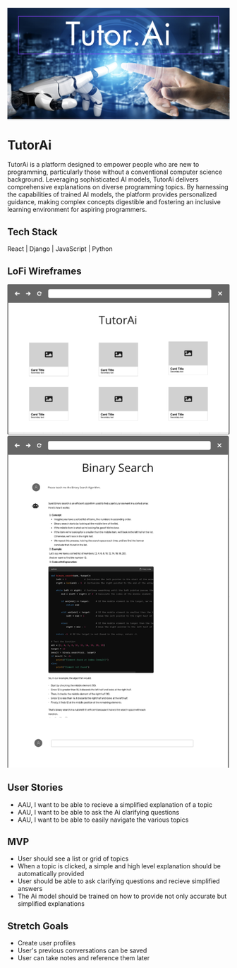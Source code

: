 ![TutorAi Banner](./readmeImages/banner.png)
# TutorAi
TutorAi is a platform designed to empower people who are new to programming, particularly those without a conventional computer science background. Leveraging sophisticated AI models, TutorAi delivers comprehensive explanations on diverse programming topics. By harnessing the capabilities of trained AI models, the platform provides personalized guidance, making complex concepts digestible and fostering an inclusive learning environment for aspiring programmers.

## Tech Stack
React | Django | JavaScript | Python

## LoFi Wireframes
![home screen](./readmeImages/home.png)
![chatscreen](./readmeImages/chatscreen.png)

## User Stories
* AAU, I want to be able to recieve a simplified explanation of a topic
* AAU, I want to be able to ask the Ai clarifying questions
* AAU, I want to be able to easily navigate the various topics

## MVP
* User should see a list or grid of topics
* When a topic is clicked, a simple and high level explanation should be automatically provided
* User should be able to ask clarifying questions and recieve simplified answers
* The Ai model should be trained on how to provide not only accurate but simplified explanations
## Stretch Goals
* Create user profiles
* User's previous conversations can be saved
* User can take notes and reference them later